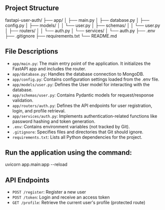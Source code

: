 ## Project Structure
fastapi-user-auth/
├── app/
│ ├── main.py
│ ├── database.py
│ ├── config.py
│ ├── models/
│ │ └── user.py
│ ├── schemas/
│ │ └── user.py
│ ├── routers/
│ │ └── auth.py
│ └── services/
│ └── auth.py
├── .env
├── .gitignore
├── requirements.txt
└── README.md

## File Descriptions

- `app/main.py`: The main entry point of the application. It initializes the FastAPI app and includes the router.
- `app/database.py`: Handles the database connection to MongoDB.
- `app/config.py`: Contains configuration settings loaded from the .env file.
- `app/models/user.py`: Defines the User model for interacting with the database.
- `app/schemas/user.py`: Contains Pydantic models for request/response validation.
- `app/routers/auth.py`: Defines the API endpoints for user registration, login, and profile retrieval.
- `app/services/auth.py`: Implements authentication-related functions like password hashing and token generation.
- `.env`: Contains environment variables (not tracked by Git).
- `.gitignore`: Specifies files and directories that Git should ignore.
- `requirements.txt`: Lists all Python dependencies for the project.

## Run the application using the command: 
uvicorn app.main:app --reload

## API Endpoints

- `POST /register`: Register a new user
- `POST /token`: Login and receive an access token
- `GET /profile`: Retrieve the current user's profile (protected route)

